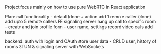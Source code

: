Project focus mainly on how to use pure WebRTC in React application

Plan:
call functionality - default(done)+ action
add 1 remote caller (done)
add upto 5 remote callers
FE signaling server
hang up
call to specific room - create and join
profile form - user name, settings
record video calls
add tests 

backend:
auth with login and OAuth
store user data - CRUD user, history of rooms
STUN & signaling server with WebSockets


